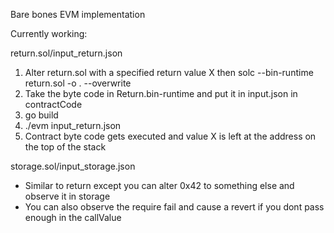 Bare bones EVM implementation

Currently working:

return.sol/input_return.json
1. Alter return.sol with a specified return value X then solc --bin-runtime return.sol -o . --overwrite
2. Take the byte code in Return.bin-runtime and put it in input.json in contractCode
3. go build 
4. ./evm input_return.json
5. Contract byte code gets executed and value X is left at the address
on the top of the stack 

storage.sol/input_storage.json
- Similar to return except you can alter 0x42 to something else
and observe it in storage 
- You can also observe the require fail and cause a revert if you
dont pass enough in the callValue
